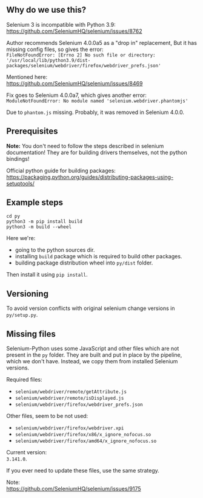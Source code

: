 ## Why do we use this?
Selenium 3 is incompatible with Python 3.9:\
https://github.com/SeleniumHQ/selenium/issues/8762

Author recommends Selenium 4.0.0a5 as a "drop in" replacement,
But it has missing config files, so gives the error:\
`FileNotFoundError: [Errno 2] No such file or directory: '/usr/local/lib/python3.9/dist-packages/selenium/webdriver/firefox/webdriver_prefs.json'`

Mentioned here:\
https://github.com/SeleniumHQ/selenium/issues/8469

Fix goes to Selenium 4.0.0a7, which gives another error:\
`ModuleNotFoundError: No module named 'selenium.webdriver.phantomjs'`

Due to `phantom.js` missing. Probably, it was removed in Selenium 4.0.0.

## Prerequisites
**Note:** You don't need to follow the steps described in selenium documentation!
They are for building drivers themselves, not the python bindings!

Official python guide for building packages:\
https://packaging.python.org/guides/distributing-packages-using-setuptools/

## Example steps
```shell
cd py
python3 -m pip install build
python3 -m build --wheel
```

Here we're:
* going to the python sources dir.
* installing `build` package which is required to build other packages.
* building package distribution wheel into `py/dist` folder.

Then install it using `pip install`.

## Versioning

To avoid version conflicts with original selenium change versions in `py/setup.py`.

## Missing files

Selenium-Python uses some JavaScript and other files which are not present in the `py` folder.
They are built and put in place by the pipeline, which we don't have.
Instead, we copy them from installed Selenium versions.

Required files:
* `selenium/webdriver/remote/getAttribute.js`
* `selenium/webdriver/remote/isDisplayed.js`
* `selenium/webdriver/firefox/webdriver_prefs.json`

Other files, seem to be not used:
* `selenium/webdriver/firefox/webdriver.xpi`
* `selenium/webdriver/firefox/x86/x_ignore_nofocus.so`
* `selenium/webdriver/firefox/amd64/x_ignore_nofocus.so`

Current version:\
`3.141.0`.

If you ever need to update these files, use the same strategy.

Note:\
https://github.com/SeleniumHQ/selenium/issues/9175
